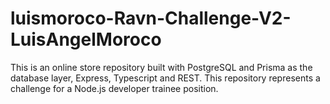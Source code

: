 # luismoroco-Ravn-Challenge-V2-LuisAngelMoroco
This is an online store repository built with PostgreSQL and Prisma as the database layer, Express, Typescript and REST. This repository represents a challenge for a Node.js developer trainee position. 
